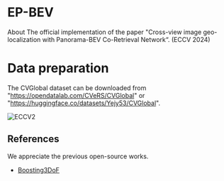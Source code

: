 # EP-BEV
About The official implementation of the paper "Cross-view image geo-localization with Panorama-BEV Co-Retrieval Network“. (ECCV 2024)

# Data preparation

The CVGlobal dataset can be downloaded from "https://opendatalab.com/CVeRS/CVGlobal" or "https://huggingface.co/datasets/Yejy53/CVGlobal".


![ECCV2](https://github.com/user-attachments/assets/02252a74-a116-4829-80af-96f2426a326a)

## References
We appreciate the previous open-source works.
* [Boosting3DoF]([https://github.com/YujiaoShi/Boosting3DoFAccuracy])
